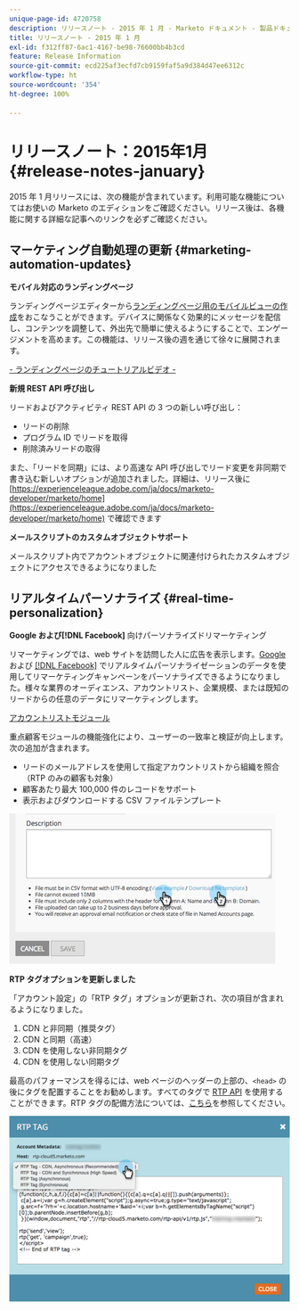 ```yaml
---
unique-page-id: 4720758
description: リリースノート - 2015 年 1 月 - Marketo ドキュメント - 製品ドキュメント
title: リリースノート - 2015 年 1 月
exl-id: f312ff87-6ac1-4167-be98-76600bb4b3cd
feature: Release Information
source-git-commit: ecd225af3ecfd7cb9159faf5a9d384d47ee6312c
workflow-type: ht
source-wordcount: '354'
ht-degree: 100%

---
```


# リリースノート：2015年1月 {#release-notes-january}

2015 年 1 月リリースには、次の機能が含まれています。利用可能な機能についてはお使いの Marketo のエディションをご確認ください。リリース後は、各機能に関する詳細な記事へのリンクを必ずご確認ください。

## マーケティング自動処理の更新 {#marketing-automation-updates}

**モバイル対応のランディングページ**

ランディングページエディターから[ランディングページ用のモバイルビューの作成](/help/marketo/product-docs/demand-generation/landing-pages/free-form-landing-pages/add-a-mobile-view-for-your-free-form-landing-page.md)をおこなうことができます。デバイスに関係なく効果的にメッセージを配信し、コンテンツを調整して、外出先で簡単に使えるようにすることで、エンゲージメントを高めます。この機能は、リリース後の週を通じて徐々に展開されます。

[- ランディングページのチュートリアルビデオ -](https://youtu.be/aPQHlG2X6c0)

**新規 REST API 呼び出し**

リードおよびアクティビティ REST API の 3 つの新しい呼び出し：

* リードの削除
* プログラム ID でリードを取得
* 削除済みリードの取得

また、「リードを同期」には、より高速な API 呼び出しでリード変更を非同期で書き込む新しいオプションが追加されました。詳細は、リリース後に [https://experienceleague.adobe.com/ja/docs/marketo-developer/marketo/home](https://experienceleague.adobe.com/ja/docs/marketo-developer/marketo/home) で確認できます

**メールスクリプトのカスタムオブジェクトサポート**

メールスクリプト内でアカウントオブジェクトに関連付けられたカスタムオブジェクトにアクセスできるようになりました

## リアルタイムパーソナライズ {#real-time-personalization}

**Google および[!DNL Facebook]** 向けパーソナライズドリマーケティング

リマーケティングでは、web サイトを訪問した人に広告を表示します。[Google](/help/marketo/product-docs/web-personalization/website-retargeting/personalized-remarketing-in-google.md) および [[!DNL Facebook]](/help/marketo/product-docs/web-personalization/website-retargeting/personalized-remarketing-in-facebook.md) でリアルタイムパーソナライゼーションのデータを使用してリマーケティングキャンペーンをパーソナライズできるようになりました。様々な業界のオーディエンス、アカウントリスト、企業規模、または既知のリードからの任意のデータにリマーケティングします。

[アカウントリストモジュール](/help/marketo/product-docs/web-personalization/account-based-web-marketing/create-a-new-account-list.md)

重点顧客モジュールの機能強化により、ユーザーの一致率と検証が向上します。次の追加が含まれます。

* リードのメールアドレスを使用して指定アカウントリストから組織を照合（RTP のみの顧客も対象）
* 顧客あたり最大 100,000 件のレコードをサポート
* 表示およびダウンロードする CSV ファイルテンプレート

![](assets/image2015-1-14-11-3a12-3a16.png)

**RTP タグオプションを更新しました**

「アカウント設定」の「RTP タグ」オプションが更新され、次の項目が含まれるようになりました。

1. CDN と非同期（推奨タグ）
1. CDN と同期（高速）
1. CDN を使用しない非同期タグ
1. CDN を使用しない同期タグ

最高のパフォーマンスを得るには、web ページのヘッダーの上部の、`<head>` の後にタグを配置することをお勧めします。すべてのタグで [RTP API](https://experienceleague.adobe.com/ja/docs/marketo-developer/marketo/javascriptapi/rich-media-recommendation) を使用することができます。RTP タグの配備方法については、[こちら](/help/marketo/product-docs/web-personalization/rtp-tag-implementation/deploy-the-rtp-javascript.md)を参照してください。

![](assets/image2015-1-15-13-3a30-3a45.png)
